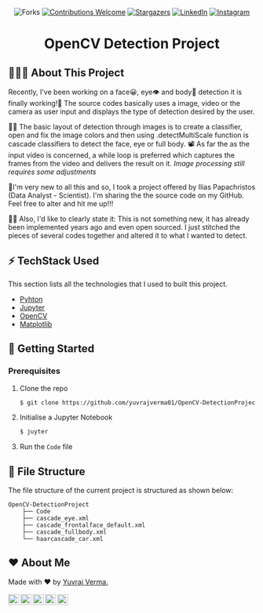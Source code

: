 <div align="center">

![Forks](https://img.shields.io/github/forks/yuvrajverma01/OpenCV-DetectionProject?logo=GITHUB&style=for-the-badge)
[![Contributions Welcome](https://img.shields.io/badge/contributions-welcome-blue.svg?style=for-the-badge)](https://github.com/yuvrajverma01/OpenCV-DetectionProject)
[![Stargazers](https://img.shields.io/github/stars/yuvrajverma01/OpenCV-DetectionProject?logo=github&style=for-the-badge)](https://github.com/yuvrajverma01/OpenCV-DetectionProject/stargazers)
[![LinkedIn](https://img.shields.io/badge/LinkedIn-0077B5?style=for-the-badge&logo=linkedin&logoColor=white)](https://www.linkedin.com/in/yuvrajverma01/)
[![Instagram](https://img.shields.io/badge/Instagram-E4405F?style=for-the-badge&logo=instagram&logoColor=white)](https://instagram.com/yuvrajverma01)

 # OpenCV Detection Project
  
</div>

## 🤷🏼‍♂️ About This Project

Recently, I've been working on a face😀, eye👁 and body🚶 detection it is finally working!🕺
The source codes basically uses a image, video or the camera as user input and displays the type of detection desired by the user.

👨‍💻 The basic layout of detection through images is to create a classifier, open and fix the image colors and then using .detectMultiScale function is cascade classifiers to detect the face, eye or full body. 📽 As far the as the input video is concerned, a while loop is preferred which captures the frames from the video and delivers the result on it.
*Image processing still requires some adjustments*

🎇I'm very new to all this and so, I took a project offered by Ilias Papachristos (Data Analyst - Scientist). I'm sharing the the source code on my GitHub. Feel free to alter and hit me up!!!

👨‍🏫 Also, I'd like to clearly state it:
This is not something new, it has already been implemented years ago and even open sourced. I just stitched the pieces of several codes together and altered it to what I wanted to detect.

## ⚡ TechStack Used

This section lists all the technologies that I used to built this project.

- [Pyhton](https://www.python.org/)
- [Jupyter](https://jupyter.org/)
- [OpenCV](https://opencv.org/)
- [Matplotlib](https://matplotlib.org/)

## 🚀 Getting Started

### Prerequisites

1. Clone the repo
   ```sh
   $ git clone https://github.com/yuvrajverma01/OpenCV-DetectionProject.git
   ```
2. Initialise a Jupyter Notebook
   ```sh
   $ juyter
   ```
3. Run the `Code` file

## 📁 File Structure

The file structure of the current project is structured as shown below:

```
OpenCV-DetectionProject
    ├── Code
    ├── cascade_eye.xml
    ├── cascade_frontalface_default.xml
    ├── cascade_fullbody.xml
    └── haarcascade_car.xml

```

## ❤  About Me
Made with ❤  by [Yuvraj Verma.](https://www.linkedin.com/in/yuvrajverma01/)
<br><br>
<a href="mailto:vermay87gmail.com">
  <img align="left" alt="Yuvraj's Email" width="22px" src="https://cdn4.iconfinder.com/data/icons/social-media-2070/140/_unread_email-512.png" />
</a>
<a href="https://www.linkedin.com/in/yuvrajverma01/">
  <img align="left" alt="Yuvraj's LinkdeIN" width="22px" src="https://cdn4.iconfinder.com/data/icons/social-media-2070/140/_linkedin-512.png" />
</a>
<a href="https://www.instagram.com/yuvrajverma01/">
  <img align="left" alt="Yuvraj's Instagram" width="22px" src="https://cdn4.iconfinder.com/data/icons/social-media-2070/140/_instagram-512.png" />
</a>
<a href="https://www.youtube.com/watch?v=3jEZnZD6phQ&t=0s">
  <img align="left" alt="Yuvraj's YouTube" width="22px" src="https://cdn4.iconfinder.com/data/icons/social-media-2070/140/_youtube-512.png" />
</a>
<a href="https://twitter.com/01_barfi">
  <img align="left" alt="Yuvraj's Twitter" width="22px" src="https://cdn4.iconfinder.com/data/icons/social-media-2070/140/_twitter-512.png" />
</a>
